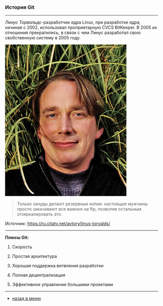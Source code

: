 ### История Git

---

*Линус Торвальдс*-разработчик ядра Linux, при разработке ядра, начиная с 2002, использовал проприетарную CVCS BitKeeper.
В 2005 их отношения прекратились, в связи с чем Линус разработал свою свобственную систему в 2005 году.

![Линс Торальдс](./linus-torvalds.jpg)

> Только зануды делают резервные копии: настоящие мужчины просто закачивают все важное на ftp, позволяя остальным отзеркалировать это.

Источник: https://ru.citaty.net/avtory/linus-torvalds/

---

**Плюсы Git:**

1. Скорость

2. Простая архитектура

3. Хорошая поддержка ветвления разработки

4. Полная децентрализация

5. Эффективное управление большими проектами

---

* [назад в меню](./readme.md "назад в меню")